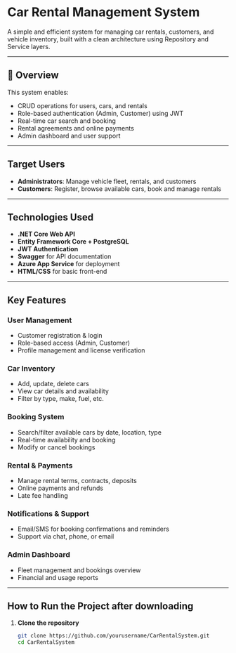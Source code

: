 # Car Rental Management System

A simple and efficient system for managing car rentals, customers, and vehicle inventory, built with a clean architecture using Repository and Service layers.

---

## 🚗 Overview

This system enables:

- CRUD operations for users, cars, and rentals  
- Role-based authentication (Admin, Customer) using JWT  
- Real-time car search and booking  
- Rental agreements and online payments  
- Admin dashboard and user support  

---

## Target Users

- **Administrators**: Manage vehicle fleet, rentals, and customers  
- **Customers**: Register, browse available cars, book and manage rentals  

---

##  Technologies Used

- **.NET Core Web API**
- **Entity Framework Core + PostgreSQL**
- **JWT Authentication**
- **Swagger** for API documentation
- **Azure App Service** for deployment
- **HTML/CSS** for basic front-end

---

## Key Features

### User Management
- Customer registration & login  
- Role-based access (Admin, Customer)  
- Profile management and license verification  

### Car Inventory
- Add, update, delete cars  
- View car details and availability  
- Filter by type, make, fuel, etc.  

### Booking System
- Search/filter available cars by date, location, type  
- Real-time availability and booking  
- Modify or cancel bookings  

### Rental & Payments
- Manage rental terms, contracts, deposits  
- Online payments and refunds  
- Late fee handling  

### Notifications & Support
- Email/SMS for booking confirmations and reminders  
- Support via chat, phone, or email  

### Admin Dashboard
- Fleet management and bookings overview  
- Financial and usage reports  

---

## How to Run the Project after downloading

1. **Clone the repository**
   ```bash
   git clone https://github.com/yourusername/CarRentalSystem.git
   cd CarRentalSystem

